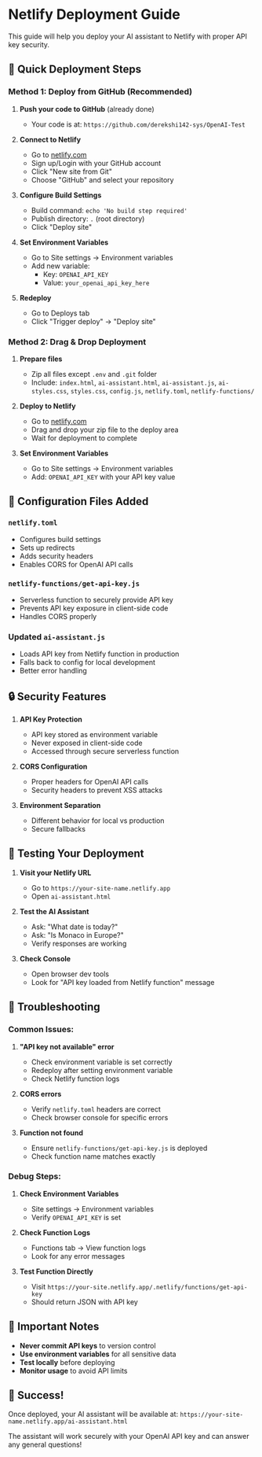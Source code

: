 # Netlify Deployment Guide

This guide will help you deploy your AI assistant to Netlify with proper API key security.

## 🚀 Quick Deployment Steps

### Method 1: Deploy from GitHub (Recommended)

1. **Push your code to GitHub** (already done)
   - Your code is at: `https://github.com/derekshi142-sys/OpenAI-Test`

2. **Connect to Netlify**
   - Go to [netlify.com](https://netlify.com)
   - Sign up/Login with your GitHub account
   - Click "New site from Git"
   - Choose "GitHub" and select your repository

3. **Configure Build Settings**
   - Build command: `echo 'No build step required'`
   - Publish directory: `.` (root directory)
   - Click "Deploy site"

4. **Set Environment Variables**
   - Go to Site settings → Environment variables
   - Add new variable:
     - Key: `OPENAI_API_KEY`
     - Value: `your_openai_api_key_here`

5. **Redeploy**
   - Go to Deploys tab
   - Click "Trigger deploy" → "Deploy site"

### Method 2: Drag & Drop Deployment

1. **Prepare files**
   - Zip all files except `.env` and `.git` folder
   - Include: `index.html`, `ai-assistant.html`, `ai-assistant.js`, `ai-styles.css`, `styles.css`, `config.js`, `netlify.toml`, `netlify-functions/`

2. **Deploy to Netlify**
   - Go to [netlify.com](https://netlify.com)
   - Drag and drop your zip file to the deploy area
   - Wait for deployment to complete

3. **Set Environment Variables**
   - Go to Site settings → Environment variables
   - Add: `OPENAI_API_KEY` with your API key value

## 🔧 Configuration Files Added

### `netlify.toml`
- Configures build settings
- Sets up redirects
- Adds security headers
- Enables CORS for OpenAI API calls

### `netlify-functions/get-api-key.js`
- Serverless function to securely provide API key
- Prevents API key exposure in client-side code
- Handles CORS properly

### Updated `ai-assistant.js`
- Loads API key from Netlify function in production
- Falls back to config for local development
- Better error handling

## 🔒 Security Features

1. **API Key Protection**
   - API key stored as environment variable
   - Never exposed in client-side code
   - Accessed through secure serverless function

2. **CORS Configuration**
   - Proper headers for OpenAI API calls
   - Security headers to prevent XSS attacks

3. **Environment Separation**
   - Different behavior for local vs production
   - Secure fallbacks

## 🧪 Testing Your Deployment

1. **Visit your Netlify URL**
   - Go to `https://your-site-name.netlify.app`
   - Open `ai-assistant.html`

2. **Test the AI Assistant**
   - Ask: "What date is today?"
   - Ask: "Is Monaco in Europe?"
   - Verify responses are working

3. **Check Console**
   - Open browser dev tools
   - Look for "API key loaded from Netlify function" message

## 🐛 Troubleshooting

### Common Issues:

1. **"API key not available" error**
   - Check environment variable is set correctly
   - Redeploy after setting environment variable
   - Check Netlify function logs

2. **CORS errors**
   - Verify `netlify.toml` headers are correct
   - Check browser console for specific errors

3. **Function not found**
   - Ensure `netlify-functions/get-api-key.js` is deployed
   - Check function name matches exactly

### Debug Steps:

1. **Check Environment Variables**
   - Site settings → Environment variables
   - Verify `OPENAI_API_KEY` is set

2. **Check Function Logs**
   - Functions tab → View function logs
   - Look for any error messages

3. **Test Function Directly**
   - Visit `https://your-site.netlify.app/.netlify/functions/get-api-key`
   - Should return JSON with API key

## 📝 Important Notes

- **Never commit API keys** to version control
- **Use environment variables** for all sensitive data
- **Test locally** before deploying
- **Monitor usage** to avoid API limits

## 🎉 Success!

Once deployed, your AI assistant will be available at:
`https://your-site-name.netlify.app/ai-assistant.html`

The assistant will work securely with your OpenAI API key and can answer any general questions!
